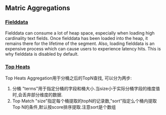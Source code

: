 
## Matric Aggregations


### [Fielddata](https://www.elastic.co/guide/en/elasticsearch/reference/current/fielddata.html)

Fielddata can consume a lot of heap space, especially when loading high cardinality text fields. Once fielddata has been loaded into the heap, it remains there for the lifetime of the segment. Also, loading fielddata is an expensive process which can cause users to experience latency hits. This is why fielddata is disabled by default.


### [Top Heats](https://www.elastic.co/guide/en/elasticsearch/reference/current/search-aggregations-metrics-top-hits-aggregation.html)

Top Heats Aggregation用于分桶之后的TopN查找, 可以分为两步:
1. 分桶
  "terms"用于指定分桶的字段和桶大小.当size小于实际分桶字段的维度值时,会丢弃部分维度的数据.
2. Top Match
  "size"指定每个桶提取的topN的记录数,"sort"指定么个桶内提取Top N的条件,默认按score排序提取.注意sort是个数组
